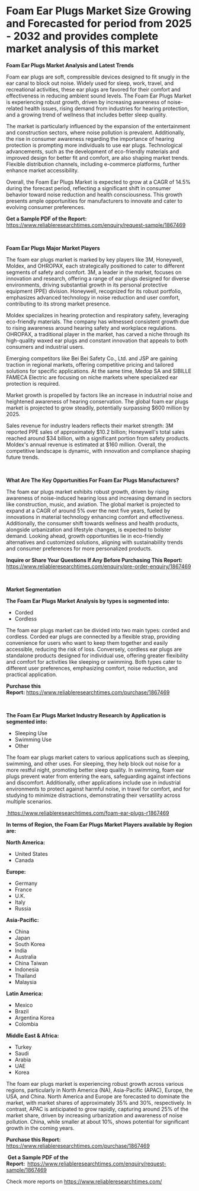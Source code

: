 <p><h1>Foam Ear Plugs Market Size Growing and Forecasted for period from 2025 - 2032 and provides complete market analysis of this market</h1></p><p><strong>Foam Ear Plugs Market Analysis and Latest Trends</strong></p>
<p><p>Foam ear plugs are soft, compressible devices designed to fit snugly in the ear canal to block out noise. Widely used for sleep, work, travel, and recreational activities, these ear plugs are favored for their comfort and effectiveness in reducing ambient sound levels. The Foam Ear Plugs Market is experiencing robust growth, driven by increasing awareness of noise-related health issues, rising demand from industries for hearing protection, and a growing trend of wellness that includes better sleep quality.</p><p>The market is particularly influenced by the expansion of the entertainment and construction sectors, where noise pollution is prevalent. Additionally, the rise in consumer awareness regarding the importance of hearing protection is prompting more individuals to use ear plugs. Technological advancements, such as the development of eco-friendly materials and improved design for better fit and comfort, are also shaping market trends. Flexible distribution channels, including e-commerce platforms, further enhance market accessibility.</p><p>Overall, the Foam Ear Plugs Market is expected to grow at a CAGR of 14.5% during the forecast period, reflecting a significant shift in consumer behavior toward noise reduction and health consciousness. This growth presents ample opportunities for manufacturers to innovate and cater to evolving consumer preferences.</p></p>
<p><strong>Get a Sample PDF of the Report:&nbsp;</strong> <a href="https://www.reliableresearchtimes.com/enquiry/request-sample/1867469?utm_campaign=2389&utm_medium=2&utm_source=Github&utm_content=ia&utm_term=07022025&utm_id=foam-ear-plugs">https://www.reliableresearchtimes.com/enquiry/request-sample/1867469</a></p>
<p>&nbsp;</p>
<p><strong>Foam Ear Plugs Major Market Players</strong></p>
<p><p>The foam ear plugs market is marked by key players like 3M, Honeywell, Moldex, and OHROPAX, each strategically positioned to cater to different segments of safety and comfort. 3M, a leader in the market, focuses on innovation and research, offering a range of ear plugs designed for diverse environments, driving substantial growth in its personal protective equipment (PPE) division. Honeywell, recognized for its robust portfolio, emphasizes advanced technology in noise reduction and user comfort, contributing to its strong market presence.</p><p>Moldex specializes in hearing protection and respiratory safety, leveraging eco-friendly materials. The company has witnessed consistent growth due to rising awareness around hearing safety and workplace regulations. OHROPAX, a traditional player in the market, has carved a niche through its high-quality waxed ear plugs and constant innovation that appeals to both consumers and industrial users.</p><p>Emerging competitors like Bei Bei Safety Co., Ltd. and JSP are gaining traction in regional markets, offering competitive pricing and tailored solutions for specific applications. At the same time, Medop SA and SIBILLE FAMECA Electric are focusing on niche markets where specialized ear protection is required.</p><p>Market growth is propelled by factors like an increase in industrial noise and heightened awareness of hearing conservation. The global foam ear plugs market is projected to grow steadily, potentially surpassing $600 million by 2025.</p><p>Sales revenue for industry leaders reflects their market strength: 3M reported PPE sales of approximately $10.2 billion; Honeywell's total sales reached around $34 billion, with a significant portion from safety products. Moldex's annual revenue is estimated at $160 million. Overall, the competitive landscape is dynamic, with innovation and compliance shaping future trends.</p></p>
<p>&nbsp;</p>
<p><strong>What Are The Key Opportunities For Foam Ear Plugs Manufacturers?</strong></p>
<p><p>The foam ear plugs market exhibits robust growth, driven by rising awareness of noise-induced hearing loss and increasing demand in sectors like construction, music, and aviation. The global market is projected to expand at a CAGR of around 5% over the next five years, fueled by innovations in material technology enhancing comfort and effectiveness. Additionally, the consumer shift towards wellness and health products, alongside urbanization and lifestyle changes, is expected to bolster demand. Looking ahead, growth opportunities lie in eco-friendly alternatives and customized solutions, aligning with sustainability trends and consumer preferences for more personalized products.</p></p>
<p><strong>Inquire or Share Your Questions If Any Before Purchasing This Report:</strong> <a href="https://www.reliableresearchtimes.com/enquiry/pre-order-enquiry/1867469?utm_campaign=2389&utm_medium=2&utm_source=Github&utm_content=ia&utm_term=07022025&utm_id=foam-ear-plugs">https://www.reliableresearchtimes.com/enquiry/pre-order-enquiry/1867469</a></p>
<p>&nbsp;</p>
<p><strong>Market Segmentation</strong></p>
<p><strong>The Foam Ear Plugs Market Analysis by types is segmented into:</strong></p>
<p><ul><li>Corded</li><li>Cordless</li></ul></p>
<p><p>The foam ear plugs market can be divided into two main types: corded and cordless. Corded ear plugs are connected by a flexible strap, providing convenience for users who want to keep them together and easily accessible, reducing the risk of loss. Conversely, cordless ear plugs are standalone products designed for individual use, offering greater flexibility and comfort for activities like sleeping or swimming. Both types cater to different user preferences, emphasizing comfort, noise reduction, and practical application.</p></p>
<p><strong>Purchase this Report:&nbsp;</strong><a href="https://www.reliableresearchtimes.com/purchase/1867469?utm_campaign=2389&utm_medium=2&utm_source=Github&utm_content=ia&utm_term=07022025&utm_id=foam-ear-plugs">https://www.reliableresearchtimes.com/purchase/1867469</a></p>
<p>&nbsp;</p>
<p><strong>The Foam Ear Plugs Market Industry Research by Application is segmented into:</strong></p>
<p><ul><li>Sleeping Use</li><li>Swimming Use</li><li>Other</li></ul></p>
<p><p>The foam ear plugs market caters to various applications such as sleeping, swimming, and other uses. For sleeping, they help block out noise for a more restful night, promoting better sleep quality. In swimming, foam ear plugs prevent water from entering the ears, safeguarding against infections and discomfort. Additionally, other applications include use in industrial environments to protect against harmful noise, in travel for comfort, and for studying to minimize distractions, demonstrating their versatility across multiple scenarios.</p></p>
<p><a href="https://www.reliableresearchtimes.com/foam-ear-plugs-r1867469?utm_campaign=2389&utm_medium=2&utm_source=Github&utm_content=ia&utm_term=07022025&utm_id=foam-ear-plugs">&nbsp;https://www.reliableresearchtimes.com/foam-ear-plugs-r1867469</a></p>
<p><strong>In terms of Region, the Foam Ear Plugs Market Players available by Region are:</strong></p>
<p>
    <p> <strong> North America: </strong>
        <ul>
            <li>United States</li>
            <li>Canada</li>
        </ul>
        </p> 
    <p> <strong> Europe: </strong>
        <ul>
            <li>Germany</li>
            <li>France</li>
            <li>U.K.</li>
            <li>Italy</li>
            <li>Russia</li>
        </ul>
        </p> 
    <p> <strong> Asia-Pacific: </strong>
        <ul>
            <li>China</li>
            <li>Japan</li>
            <li>South Korea</li>
            <li>India</li>
            <li>Australia</li>
            <li>China Taiwan</li>
            <li>Indonesia</li>
            <li>Thailand</li>
            <li>Malaysia</li>
        </ul>
        </p> 
    <p> <strong> Latin America: </strong>
        <ul>
            <li>Mexico</li>
            <li>Brazil</li>
            <li>Argentina Korea</li>
            <li>Colombia</li>
        </ul>
        </p> 
    <p> <strong> Middle East & Africa: </strong>
        <ul>
            <li>Turkey</li>
            <li>Saudi</li>
            <li>Arabia</li>
            <li>UAE</li>
            <li>Korea</li>
        </ul>
    </p>
    </p>
<p><p>The foam ear plugs market is experiencing robust growth across various regions, particularly in North America (NA), Asia-Pacific (APAC), Europe, the USA, and China. North America and Europe are forecasted to dominate the market, with market shares of approximately 35% and 30%, respectively. In contrast, APAC is anticipated to grow rapidly, capturing around 25% of the market share, driven by increasing urbanization and awareness of noise pollution. China, while smaller at about 10%, shows potential for significant growth in the coming years.</p></p>
<p><strong>Purchase this Report: </strong><a href="https://www.reliableresearchtimes.com/purchase/1867469?utm_campaign=2389&utm_medium=2&utm_source=Github&utm_content=ia&utm_term=07022025&utm_id=foam-ear-plugs">https://www.reliableresearchtimes.com/purchase/1867469</a></p>
<p>&nbsp;<strong>Get a Sample PDF of the Report:&nbsp;&nbsp;</strong><a href="https://www.reliableresearchtimes.com/enquiry/request-sample/1867469?utm_campaign=2389&utm_medium=2&utm_source=Github&utm_content=ia&utm_term=07022025&utm_id=foam-ear-plugs">https://www.reliableresearchtimes.com/enquiry/request-sample/1867469</a></p>
<p><strong></strong></p>
<p>Check more reports on <a href="https://www.reliableresearchtimes.com/?utm_campaign=2389&utm_medium=2&utm_source=Github&utm_content=ia&utm_term=07022025&utm_id=foam-ear-plugs">https://www.reliableresearchtimes.com/</a></p>